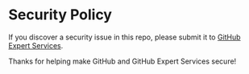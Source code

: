 # Security Policy

If you discover a security issue in this repo, please submit it to [GitHub Expert Services](https://services.github.com/#contact).

Thanks for helping make GitHub and GitHub Expert Services secure!
